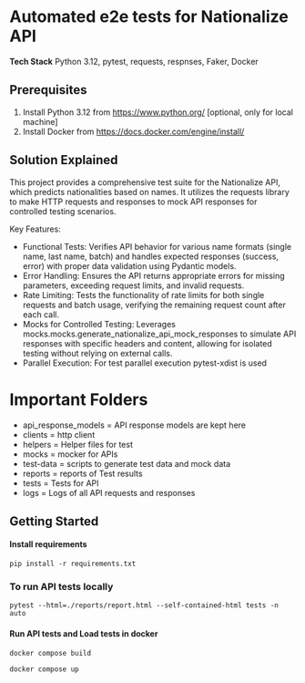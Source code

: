 # Automated e2e tests for Nationalize API

**Tech Stack**
Python 3.12, pytest, requests, respnses, Faker, Docker

## Prerequisites
1. Install Python 3.12 from https://www.python.org/ [optional, only for local machine]
2. Install Docker from https://docs.docker.com/engine/install/

## Solution Explained

This project provides a comprehensive test suite for the Nationalize API, which predicts nationalities based on names. It utilizes the requests library to make HTTP requests and responses to mock API responses for controlled testing scenarios.

Key Features:

- Functional Tests: Verifies API behavior for various name formats (single name, last name, batch) and handles expected responses (success, error) with proper data validation using Pydantic models.
- Error Handling: Ensures the API returns appropriate errors for missing parameters, exceeding request limits, and invalid requests.
- Rate Limiting: Tests the functionality of rate limits for both single requests and batch usage, verifying the remaining request count after each call.
- Mocks for Controlled Testing: Leverages mocks.mocks.generate_nationalize_api_mock_responses to simulate API responses with specific headers and content, allowing for isolated testing without relying on external calls.
- Parallel Execution: For test parallel execution pytest-xdist is used

# Important Folders
- api_response_models = API response models are kept here
- clients = http client
- helpers = Helper files for test
- mocks = mocker for APIs
- test-data = scripts to generate test data and mock data
- reports = reports of Test results
- tests = Tests for API
- logs = Logs of all API requests and responses

    
## Getting Started

#### Install requirements

```
pip install -r requirements.txt
```

### To run API tests locally

```
pytest --html=./reports/report.html --self-contained-html tests -n auto
```

#### Run API tests and Load tests in docker

```
docker compose build
```

```
docker compose up
```
